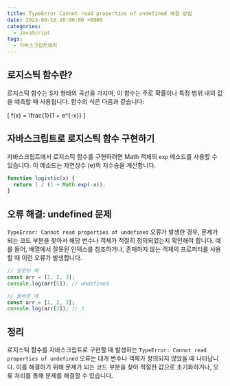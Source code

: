 ```yaml
---
title: TypeError Cannot read properties of undefined 해결 방법
date: 2023-09-16 20:00:00 +0900
categories:
  - JavaScript
tags:
  - 자바스크립트에러
---
```


## 로지스틱 함수란?

로지스틱 함수는 S자 형태의 곡선을 가지며, 이 함수는 주로 확률이나 특정 범위 내의 값을 예측할 때 사용됩니다. 함수의 식은 다음과 같습니다:

\[
f(x) = \frac{1}{1 + e^{-x}}
\]

## 자바스크립트로 로지스틱 함수 구현하기

자바스크립트에서 로지스틱 함수를 구현하려면 Math 객체의 `exp` 메소드를 사용할 수 있습니다. 이 메소드는 자연상수 \(e\)의 지수승을 계산합니다.

```javascript
function logistic(x) {
  return 1 / (1 + Math.exp(-x));
}
```

## 오류 해결: undefined 문제

`TypeError: Cannot read properties of undefined` 오류가 발생한 경우, 문제가 되는 코드 부분을 찾아서 해당 변수나 객체가 적절히 정의되었는지 확인해야 합니다. 예를 들어, 배열에서 잘못된 인덱스를 참조하거나, 존재하지 않는 객체의 프로퍼티를 사용할 때 이런 오류가 발생합니다.

```javascript
// 잘못된 예
const arr = [1, 2, 3];
console.log(arr[5]); // undefined

// 올바른 예
const arr = [1, 2, 3];
console.log(arr[2]); // 3
```

## 정리

로지스틱 함수를 자바스크립트로 구현할 때 발생하는 `TypeError: Cannot read properties of undefined` 오류는 대개 변수나 객체가 정의되지 않았을 때 나타납니다. 이를 해결하기 위해 문제가 되는 코드 부분을 찾아 적절한 값으로 초기화하거나, 오류 처리를 통해 문제를 해결할 수 있습니다.